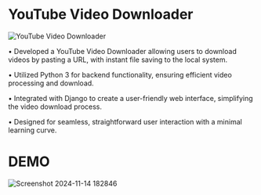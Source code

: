 # YouTube Video Downloader

![YouTube Video Downloader](https://github.com/user-attachments/assets/de0d40be-e9bb-464a-95c1-1b9a10c0f8fc)

• Developed a YouTube Video Downloader allowing users to download videos by pasting a URL, with instant file saving to the local system.

• Utilized Python 3 for backend functionality, ensuring efficient video processing and download.

• Integrated with Django to create a user-friendly web interface, simplifying the video download process.

• Designed for seamless, straightforward user interaction with a minimal learning curve.


# DEMO

![Screenshot 2024-11-14 182846](https://github.com/user-attachments/assets/2ae4e58c-ccb5-4469-9ab9-8c2cae09f50a)
